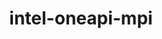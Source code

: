 ---
title: "intel-oneapi-mpi"
layout: cache
categories: [package, v0.22.1]
meta: {"versions": ["2021.12.1"], "compilers": ["oneapi@=2023.2.0", "oneapi@=2024.0.0"], "oss": ["amzn2", "ubuntu22.04"], "platforms": ["linux"], "targets": ["x86_64_v3", "x86_64_v4"], "stacks": ["aws-pcluster-x86_64_v4", "e4s-oneapi", "root"], "num_specs": 3, "num_specs_by_stack": {"root": 3, "aws-pcluster-x86_64_v4": 2, "e4s-oneapi": 1}}
spec_details: [{"hash": "76gx77y4tnhxzwars2ojuwjwldjahdxg", "compiler": "oneapi@=2023.2.0", "versions": ["2021.12.1"], "os": "amzn2", "platform": "linux", "target": "x86_64_v3", "variants": ["build_system=generic", "+envmods", "+external-libfabric", "+generic-names", "~ilp64"], "stacks": ["root", "aws-pcluster-x86_64_v4"], "size": "-", "tarball": "https://binaries.spack.io/releases/v0.22.1/build_cache/linux-amzn2-x86_64_v3/oneapi-2023.2.0/intel-oneapi-mpi-2021.12.1/linux-amzn2-x86_64_v3-oneapi-2023.2.0-intel-oneapi-mpi-2021.12.1-76gx77y4tnhxzwars2ojuwjwldjahdxg.spack"}, {"hash": "y6ca5bte4wpvr2qgvmx3bih6p2yrq7ln", "compiler": "oneapi@=2023.2.0", "versions": ["2021.12.1"], "os": "amzn2", "platform": "linux", "target": "x86_64_v4", "variants": ["build_system=generic", "+envmods", "+external-libfabric", "+generic-names", "~ilp64"], "stacks": ["root", "aws-pcluster-x86_64_v4"], "size": "-", "tarball": "https://binaries.spack.io/releases/v0.22.1/build_cache/linux-amzn2-x86_64_v4/oneapi-2023.2.0/intel-oneapi-mpi-2021.12.1/linux-amzn2-x86_64_v4-oneapi-2023.2.0-intel-oneapi-mpi-2021.12.1-y6ca5bte4wpvr2qgvmx3bih6p2yrq7ln.spack"}, {"hash": "pqpl5hoqw6j6l2ss555f4wsbanct5pfo", "compiler": "oneapi@=2024.0.0", "versions": ["2021.12.1"], "os": "ubuntu22.04", "platform": "linux", "target": "x86_64_v3", "variants": ["build_system=generic", "+envmods", "~external-libfabric", "~generic-names", "~ilp64"], "stacks": ["e4s-oneapi", "root"], "size": "-", "tarball": "https://binaries.spack.io/releases/v0.22.1/build_cache/linux-ubuntu22.04-x86_64_v3/oneapi-2024.0.0/intel-oneapi-mpi-2021.12.1/linux-ubuntu22.04-x86_64_v3-oneapi-2024.0.0-intel-oneapi-mpi-2021.12.1-pqpl5hoqw6j6l2ss555f4wsbanct5pfo.spack"}]
---